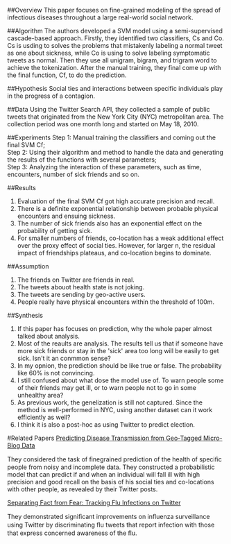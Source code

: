 ##Overview
This paper focuses on fine-grained modeling of the spread of infectious diseases throughout a large real-world social network. 

##Algorithm
The authors developed a SVM model using a semi-supervised cascade-based approach. Firstly, they identified two classifiers, Cs and Co. Cs is usding to solves the problems that mistakenly labeling a normal tweet as one about sickness, while Co is using to solve labeling symptomatic tweets as normal. Then they use all unigram, bigram, and trigram word to achieve the tokenization. After the manual training, they final come up with the final function, Cf, to do the prediction.

##Hypothesis
Social ties and interactions between specific individuals play in the progress of a contagion.

##Data
Using the Twitter Search API, they collected a sample of public tweets that originated from the New York City (NYC) metropolitan area. The collection period was one month long and started on May 18, 2010.

##Experiments
Step 1: Manual training the classifiers and coming out the final SVM Cf;   
Step 2: Using their algorithm and method to handle the data and generating the results of the functions with several parameters;   
Step 3: Analyzing the interaction of these parameters, such as time, encounters,  number of sick friends and so on.   

##Results
1. Evaluation of the final SVM Cf got high accurate precision and recall.   
2. There is a definite exponential relationship between probable physical encounters and ensuing sickness.   
3. The number of sick friends also has an exponential effect on the probability of getting sick.   
4. For smaller numbers of friends, co-location has a weak additional effect over the proxy effect of social ties. However, for larger n, the residual impact of friendships plateaus, and co-location begins to dominate.   

##Assumption
1. The friends on Twitter are friends in real.   
2. The tweets abouot health state is not joking.   
3. The tweets are sending by geo-active users.   
4. People really have physical encounters within the threshold of 100m.    

##Synthesis
1. If this paper has focuses on prediction, why the whole paper almost talked about analysis.    
2. Most of the reaults are analysis. The results tell us that if someone have more sick friends or stay in the 'sick' area too long will be easily to get sick. Isn't it an conmmon sense?    
3. In my opnion, the prediction should be like true or false. The probability like 60% is not convincing.    
4. I still confused about what dose the model use of. To warn people some of their friends may get ill, or to warn people not to go in some unhealthy area?    
5. As previous work, the genelization is still not captured. Since the method is well-performed in NYC, using another dataset can it work efficiently as well?    
6. I think it is also a post-hoc as using Twitter to predict election.    

#Related Papers
[Predicting Disease Transmission from Geo-Tagged Micro-Blog Data](http://www.aaai.org/ocs/index.php/AAAI/AAAI12/paper/viewFile/4844/5130)
    
They considered the task of ﬁnegrained prediction of the health of speciﬁc people from noisy and incomplete data. They constructed a probabilistic model that can predict if and when an individual will fall ill with high precision and good recall on the basis of his social ties and co-locations with other people, as revealed by their Twitter posts.
   
[Separating Fact from Fear: Tracking Flu Infections on Twitter](http://www.aclweb.org/anthology/N/N13/N13-1097.pdf)
  
They demonstrated signiﬁcant improvements on inﬂuenza surveillance using Twitter by discriminating ﬂu tweets that report infection with those that express concerned awareness of the ﬂu.

